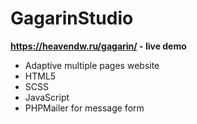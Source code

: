 # GagarinStudio
<b>https://heavendw.ru/gagarin/ - live demo</b>
<ul>
<li>Adaptive multiple pages website</li>
<li>HTML5</li>
<li>SCSS</li>
<li>JavaScript</li>
<li>PHPMailer for message form</li>
</ul>
